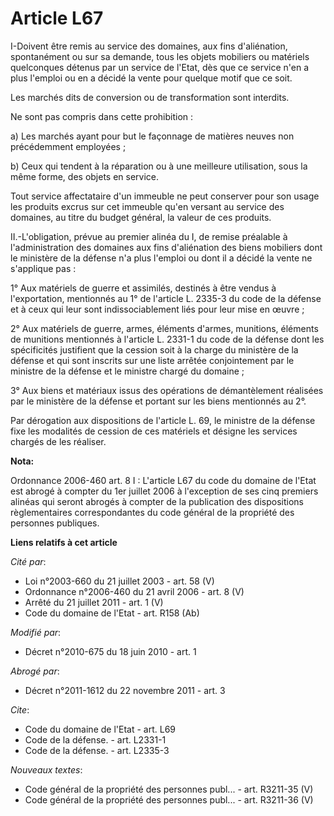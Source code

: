 # Article L67

I-Doivent être remis au service des domaines, aux fins d'aliénation, spontanément ou sur sa demande, tous les objets
mobiliers ou matériels quelconques détenus par un service de l'Etat, dès que ce service n'en a plus l'emploi ou en a décidé
la vente pour quelque motif que ce soit. 

Les marchés dits de conversion ou de transformation sont interdits. 

Ne sont pas compris dans cette prohibition : 

a) Les marchés ayant pour but le façonnage de matières neuves non précédemment employées ; 

b) Ceux qui tendent à la réparation ou à une meilleure utilisation, sous la même forme, des objets en service. 

Tout service affectataire d'un immeuble ne peut conserver pour son usage les produits excrus sur cet immeuble qu'en versant
au service des domaines, au titre du budget général, la valeur de ces produits. 

II.-L'obligation, prévue au premier alinéa du I, de remise préalable à l'administration des domaines aux fins d'aliénation
des biens mobiliers dont le ministère de la défense n'a plus l'emploi ou dont il a décidé la vente ne s'applique pas : 

1° Aux matériels de guerre et assimilés, destinés à être vendus à l'exportation, mentionnés au 1° de l'article L. 2335-3 du
code de la défense et à ceux qui leur sont indissociablement liés pour leur mise en œuvre ; 

2° Aux matériels de guerre, armes, éléments d'armes, munitions, éléments de munitions mentionnés à l'article L. 2331-1 du
code de la défense dont les spécificités justifient que la cession soit à la charge du ministère de la défense et qui sont
inscrits sur une liste arrêtée conjointement par le ministre de la défense et le ministre chargé du domaine ; 

3° Aux biens et matériaux issus des opérations de démantèlement réalisées par le ministère de la défense et portant sur les
biens mentionnés au 2°. 

Par dérogation aux dispositions de l'article L. 69, le ministre de la défense fixe les modalités de cession de ces matériels
et désigne les services chargés de les réaliser.

**Nota:**

Ordonnance 2006-460 art. 8 I : L'article L67 du code du domaine de l'Etat est abrogé à compter du 1er juillet 2006 à
l'exception de ses cinq premiers alinéas qui seront abrogés à compter de la publication des dispositions règlementaires
correspondantes du code général de la propriété des personnes publiques.

**Liens relatifs à cet article**

_Cité par_:

  - Loi n°2003-660 du 21 juillet 2003 - art. 58 (V)
  - Ordonnance n°2006-460 du 21 avril 2006 - art. 8 (V)
  - Arrêté du 21 juillet 2011 - art. 1 (V)
  - Code du domaine de l'Etat - art. R158 (Ab)

_Modifié par_:

  - Décret n°2010-675 du 18 juin 2010 - art. 1

_Abrogé par_:

  - Décret n°2011-1612 du 22 novembre 2011 - art. 3

_Cite_:

  - Code du domaine de l'Etat - art. L69
  - Code de la défense. - art. L2331-1
  - Code de la défense. - art. L2335-3

_Nouveaux textes_:

  - Code général de la propriété des personnes publ... - art. R3211-35 (V)
  - Code général de la propriété des personnes publ... - art. R3211-36 (V)
